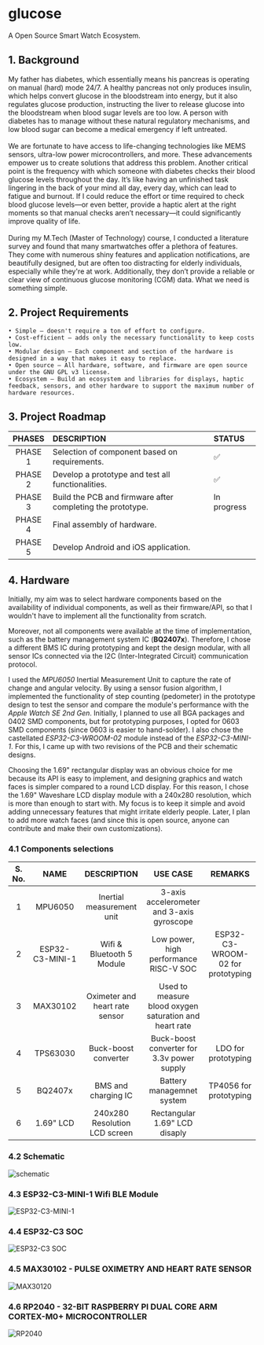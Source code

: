 # glucose
A Open Source Smart Watch Ecosystem.

## 1. Background

My father has diabetes, which essentially means his pancreas is operating on manual (hard) mode 24/7. A healthy pancreas not only produces insulin, which helps convert glucose in the bloodstream into energy, but it also regulates glucose production, instructing the liver to release glucose into the bloodstream when blood sugar levels are too low. A person with diabetes has to manage without these natural regulatory mechanisms, and low blood sugar can become a medical emergency if left untreated.
\
\
We are fortunate to have access to life-changing technologies like MEMS sensors, ultra-low power microcontrollers, and more. These advancements empower us to create solutions that address this problem.
Another critical point is the frequency with which someone with diabetes checks their blood glucose levels throughout the day. It’s like having an unfinished task lingering in the back of your mind all day, every day, which can lead to fatigue and burnout. If I could reduce the effort or time required to check blood glucose levels—or even better, provide a haptic alert at the right moments so that manual checks aren’t necessary—it could significantly improve quality of life.
\
\
During my M.Tech (Master of Technology) course, I conducted a literature survey and found that many smartwatches offer a plethora of features. They come with numerous shiny features and application notifications, are beautifully designed, but are often too distracting for elderly individuals, especially while they're at work. Additionally, they don’t provide a reliable or clear view of continuous glucose monitoring (CGM) data. What we need is something simple. 

## 2. Project Requirements

    • Simple – doesn't require a ton of effort to configure.
    • Cost-efficient – adds only the necessary functionality to keep costs low. 
    • Modular design – Each component and section of the hardware is designed in a way that makes it easy to replace.
    • Open source – All hardware, software, and firmware are open source under the GNU GPL v3 license. 
    • Ecosystem – Build an ecosystem and libraries for displays, haptic feedback, sensors, and other hardware to support the maximum number of hardware resources.  

## 3. Project Roadmap
 | PHASES  |                              DESCRIPTION                               |        STATUS          |
 | :------:|:-----------------------------------------------------------------------| :----------------------|
 | PHASE 1 | Selection of component based on requirements.                          |          ✅            |
 | PHASE 2 | Develop a prototype and test all functionalities.                      |          ✅            |
 | PHASE 3 | Build the PCB and firmware after completing the prototype.             |   In progress          |
 | PHASE 4 | Final assembly of hardware.                                            |                        |
 | PHASE 5 | Develop Android and iOS application.                                   |                        |


## 4. Hardware 

Initially, my aim was to select hardware components based on the availability of individual components, as well as their firmware/API, so that I wouldn't have to implement all the functionality from scratch.

Moreover, not all components were available at the time of implementation, such as the battery management system IC (**BQ2407x**). Therefore, I chose a different BMS IC during prototyping and kept the design modular, with all sensor ICs connected via the I2C (Inter-Integrated Circuit) communication protocol.

I used the *MPU6050* Inertial Measurement Unit to capture the rate of change and angular velocity. By using a sensor fusion algorithm, I implemented the functionality of step counting (pedometer) in the prototype design to test the sensor and compare the module's performance with the *Apple Watch SE 2nd Gen*. Initially, I planned to use all BGA packages and 0402 SMD components, but for prototyping purposes, I opted for 0603 SMD components (since 0603 is easier to hand-solder). I also chose the castellated *ESP32-C3-WROOM-02* module instead of the *ESP32-C3-MINI-1*. For this, I came up with two revisions of the PCB and their schematic designs.

Choosing the 1.69" rectangular display was an obvious choice for me because its API is easy to implement, and designing graphics and watch faces is simpler compared to a round LCD display. For this reason, I chose the 1.69" Waveshare LCD display module with a 240x280 resolution, which is more than enough to start with. My focus is to keep it simple and avoid adding unnecessary features that might irritate elderly people. Later, I plan to add more watch faces (and since this is open source, anyone can contribute and make their own customizations).


### 4.1 Components selections 

| S. No.  |         NAME        |                      DESCRIPTION                 |                     USE CASE                             |              REMARKS             |
| :------:|:-------------------:|:------------------------------------------------:| :-------------------------------------------------------:|:--------------------------------:|
|    1    |    MPU6050          | Inertial measurement unit                        | 3-axis accelerometer and 3-axis gyroscope                |                                  |   
|    2    |    ESP32-C3-MINI-1  | Wifi & Bluetooth 5 Module                        | Low power, high performance RISC-V SOC                   | ESP32-C3-WROOM-02 for prototyping| 
|    3    |    MAX30102         | Oximeter and heart rate sensor                   | Used to measure blood oxygen saturation and heart rate   |                                  |
|    4    |    TPS63030         | Buck-boost converter                             | Buck-boost converter for 3.3v power supply               | LDO for prototyping              |
|    5    |    BQ2407x          | BMS and charging IC                              | Battery managemnet system                                | TP4056 for prototyping           |
|    6    |    1.69" LCD        | 240x280 Resolution LCD screen                    | Rectangular 1.69" LCD disaply                            |                                  |


### 4.2 Schematic 
![schematic](https://github.com/syeedameen/glucose/blob/main/hardware/schematic.png)


### 4.3 ESP32-C3-MINI-1 Wifi BLE Module
![ESP32-C3-MINI-1](https://github.com/syeedameen/glucose/blob/main/Resources/Prototype/ESP32-C3.jpg)


### 4.4 ESP32-C3 SOC 
![ESP32-C3 SOC](https://github.com/syeedameen/glucose/blob/main/Resources/Prototype/ESP32-C3_IC.jpg)


### 4.5 MAX30102 - PULSE OXIMETRY AND HEART RATE SENSOR 
![MAX30120](https://github.com/syeedameen/glucose/blob/main/Resources/Prototype/MAX30102.jpg)


### 4.6 RP2040 - 32-BIT RASPBERRY PI DUAL CORE ARM CORTEX-M0+ MICROCONTROLLER 
![RP2040](https://github.com/syeedameen/glucose/blob/main/Resources/Prototype/RP2040.jpg)






